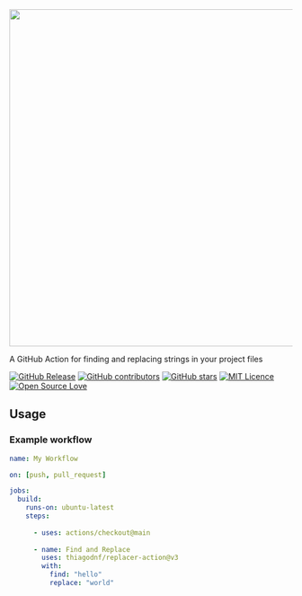 <img src="https://github-production-user-asset-6210df.s3.amazonaws.com/114015/250370332-b5b91b72-882d-489e-8d11-7d93f0d01c9a.png" width="600"/>

A GitHub Action for finding and replacing strings in your project files

[![GitHub Release](https://img.shields.io/github/release/thiagodnf/replacer-action.svg)](https://github.com/thiagodnf/replacer-action/releases/latest)
[![GitHub contributors](https://img.shields.io/github/contributors/thiagodnf/replacer-action.svg)](https://github.com/thiagodnf/replacer-action/graphs/contributors)
[![GitHub stars](https://img.shields.io/github/stars/thiagodnf/replacer-action.svg)](https://github.com/thiagodnf/replacer-action)
[![MIT Licence](https://badges.frapsoft.com/os/mit/mit.svg?v=103)](https://opensource.org/licenses/mit-license.php)
[![Open Source Love](https://badges.frapsoft.com/os/v1/open-source.svg?v=103)](https://github.com/ellerbrock/open-source-badges/)

## Usage

### Example workflow

```yaml
name: My Workflow

on: [push, pull_request]

jobs:
  build:
    runs-on: ubuntu-latest
    steps:
     
      - uses: actions/checkout@main
     
      - name: Find and Replace
        uses: thiagodnf/replacer-action@v3
        with:
          find: "hello"
          replace: "world"
```
